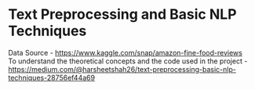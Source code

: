 # Text Preprocessing and Basic NLP Techniques

Data Source - https://www.kaggle.com/snap/amazon-fine-food-reviews <br>
To understand the theoretical concepts and the code used in the project - https://medium.com/@harsheetshah26/text-preprocessing-basic-nlp-techniques-28756ef44a69  
